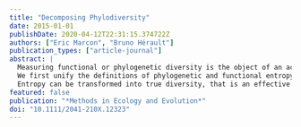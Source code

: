 ```yaml
---
title: "Decomposing Phylodiversity"
date: 2015-01-01
publishDate: 2020-04-12T22:31:15.374722Z
authors: ["Eric Marcon", "Bruno Hérault"]
publication_types: ["article-journal"]
abstract: |
  Measuring functional or phylogenetic diversity is the object of an active literature. The main issues to address are relating measures to a clear conceptual framework, allowing unavoidable estimation-bias correction and decomposing diversity along spatial scales. We provide a general mathematical framework to decompose measures of species-neutral, phylogenetic or functional diversity into $\alpha$ and $\beta$ components. 
  We first unify the definitions of phylogenetic and functional entropy and diversity as a generalization of HCDT entropy and Hill numbers when an ultrametric tree is considered. We then derive the decomposition of diversity. We propose a bias correction of the estimates allowing meaningful computation from real, often undersampled communities. 
  Entropy can be transformed into true diversity, that is an effective number of species or communities. Estimators of $\alpha$- and $\beta$-entropy, phylogenetic and functional entropy are provided. Proper definition and estimation of diversity is the first step towards better understanding its underlying ecological and evolutionary mechanisms.
featured: false
publication: "*Methods in Ecology and Evolution*"
doi: "10.1111/2041-210X.12323"
---
```


<span class="__dimensions_badge_embed__" data-doi="10.1111/2041-210X.12323"></span><script async src="https://badge.dimensions.ai/badge.js" charset="utf-8"></script>
